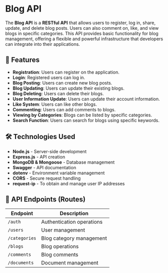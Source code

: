 # Blog API

The **Blog API** is a **RESTful API** that allows users to register, log in, share, update, and delete blog posts. Users can also comment on, like, and view blogs in specific categories. This API provides basic functionality for blog management, offering a flexible and powerful infrastructure that developers can integrate into their applications.

## 🚀 Features

- **Registration**: Users can register on the application.
- **Login**: Registered users can log in.
- **Blog Posting**: Users can create new blog posts.
- **Blog Updating**: Users can update their existing blogs.
- **Blog Deleting**: Users can delete their blogs.
- **User Information Update**: Users can update their account information.
- **Like System**: Users can like other blogs.
- **Commenting**: Users can add comments to blogs.
- **Viewing by Categories**: Blogs can be listed by specific categories.
- **Search Function**: Users can search for blogs using specific keywords.

## 🛠 Technologies Used

- **Node.js** - Server-side development
- **Express.js** - API creation
- **MongoDB & Mongoose** - Database management
- **Swagger** - API documentation
- **dotenv** - Environment variable management
- **CORS** - Secure request handling
- **request-ip** - To obtain and manage user IP addresses

## 📂 API Endpoints (Routes)

| Endpoint      | Description               |
| ------------- | ------------------------- |
| `/auth`       | Authentication operations |
| `/users`      | User management           |
| `/categories` | Blog category management  |
| `/blogs`      | Blog operations           |
| `/comments`   | Blog comments             |
| `/documents`  | Document management       |
